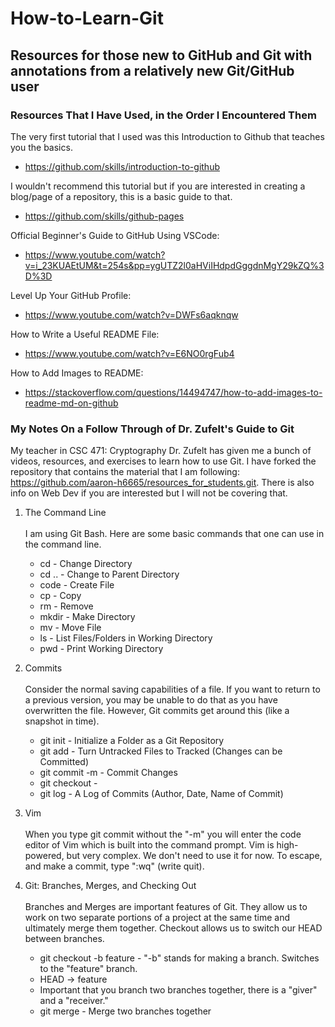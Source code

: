 # How-to-Learn-Git

## Resources for those new to GitHub and Git with annotations from a relatively new Git/GitHub user

### Resources That I Have Used, in the Order I Encountered Them
The very first tutorial that I used was this Introduction to Github that teaches you the basics.
* https://github.com/skills/introduction-to-github

I wouldn't recommend this tutorial but if you are interested in creating a blog/page of a repository, this is a basic guide to that.
* https://github.com/skills/github-pages

Official Beginner's Guide to GitHub Using VSCode:
* https://www.youtube.com/watch?v=i_23KUAEtUM&t=254s&pp=ygUTZ2l0aHViIHdpdGggdnMgY29kZQ%3D%3D

Level Up Your GitHub Profile:
* https://www.youtube.com/watch?v=DWFs6aqknqw

How to Write a Useful README File:
* https://www.youtube.com/watch?v=E6NO0rgFub4

How to Add Images to README:
* https://stackoverflow.com/questions/14494747/how-to-add-images-to-readme-md-on-github

### My Notes On a Follow Through of Dr. Zufelt's Guide to Git
My teacher in CSC 471: Cryptography Dr. Zufelt has given me a bunch of videos, resources, and exercises to learn how to use Git. I have forked the repository that contains the material that I am following: https://github.com/aaron-h6665/resources_for_students.git. There is also info on Web Dev if you are interested but I will not be covering that.

1. The Command Line <br /> <br />
I am using Git Bash. Here are some basic commands that one can use in the command line.
   * cd - Change Directory
   * cd .. - Change to Parent Directory
   * code - Create File
   * cp - Copy
   * rm - Remove
   * mkdir - Make Directory
   * mv - Move File
   * ls - List Files/Folders in Working Directory
   * pwd - Print Working Directory

2. Commits <br /> <br />
Consider the normal saving capabilities of a file. If you want to return to a previous version, you may be unable to do that as you have overwritten the file. However, Git commits get around this (like a snapshot in time).
   * git init - Initialize a Folder as a Git Repository
   * git add - Turn Untracked Files to Tracked (Changes can be Committed)
   * git commit -m - Commit Changes
   * git checkout - 
   * git log - A Log of Commits (Author, Date, Name of Commit)

3. Vim <br /> <br />
When you type git commit without the "-m" you will enter the code editor of Vim which is built into the command prompt. Vim is high-powered, but very complex.
We don't need to use it for now. To escape, and make a commit, type ":wq" (write quit).

4. Git: Branches, Merges, and Checking Out <br /> <br />
Branches and Merges are important features of Git. They allow us to work on two separate portions of a project at the same time and ultimately merge them together. Checkout allows us to switch our HEAD between branches.
   * git checkout -b feature - "-b" stands for making a branch. Switches to the "feature" branch.
   * HEAD -> feature
   * Important that you branch two branches together, there is a "giver" and a "receiver."
   * git merge - Merge two branches together
